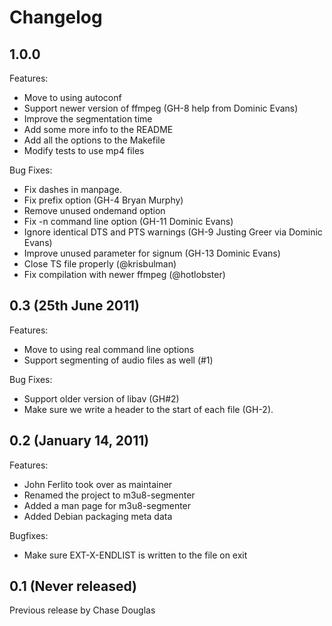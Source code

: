 # Changelog

## 1.0.0

Features:

  - Move to using autoconf
  - Support newer version of ffmpeg (GH-8 help from Dominic Evans)
  - Improve the segmentation time
  - Add some more info to the README
  - Add all the options to the Makefile
  - Modify tests to use mp4 files

Bug Fixes:

  - Fix dashes in manpage.
  - Fix prefix option (GH-4 Bryan Murphy)
  - Remove unused ondemand option
  - Fix -n command line option (GH-11 Dominic Evans)
  - Ignore identical DTS and PTS warnings (GH-9 Justing Greer via Dominic Evans)
  - Improve unused parameter for signum (GH-13 Dominic Evans)
  - Close TS file properly (@krisbulman)
  - Fix compilation with newer ffmpeg (@hotlobster)

## 0.3 (25th June 2011)

Features:

  - Move to using real command line options
  - Support segmenting of audio files as well (#1)

Bug Fixes:

  - Support older version of libav (GH#2)
  - Make sure we write a header to the start of each file (GH-2).

## 0.2 (January 14, 2011)

Features:

  - John Ferlito took over as maintainer
  - Renamed the project to m3u8-segmenter
  - Added a man page for m3u8-segmenter
  - Added Debian packaging meta data

Bugfixes:

  - Make sure EXT-X-ENDLIST is written to the file on exit


## 0.1 (Never released)

Previous release by Chase Douglas

